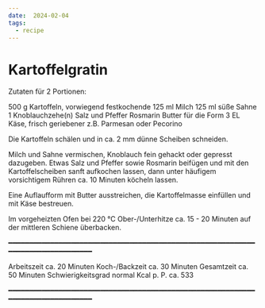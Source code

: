 ```yaml
---
date:  2024-02-04
tags:
  - recipe
---
```


# Kartoffelgratin

Zutaten für 2 Portionen:


500 g                     Kartoffeln, vorwiegend festkochende
125 ml                    Milch
125 ml                    süße Sahne
1                         Knoblauchzehe(n)
                          Salz und Pfeffer
                          Rosmarin
                          Butter für die Form
3 EL                      Käse, frisch geriebener z.B. Parmesan oder Pecorino

Die Kartoffeln schälen und in ca. 2 mm dünne Scheiben schneiden.

Milch und Sahne vermischen, Knoblauch fein gehackt oder gepresst dazugeben.
Etwas Salz und Pfeffer sowie Rosmarin beifügen und mit den Kartoffelscheiben
sanft aufkochen lassen, dann unter häufigem vorsichtigem Rühren ca. 10 Minuten
köcheln lassen.

Eine Auflaufform mit Butter ausstreichen, die Kartoffelmasse einfüllen und mit
Käse bestreuen.

Im vorgeheizten Ofen bei 220 °C Ober-/Unterhitze ca. 15 - 20 Minuten auf der
mittleren Schiene überbacken.

━━━━━━━━━━━━━━━━━━━━━━━━━━━━━━━━━━━━━━━━━━━━━━━━━━━━━━━━━━━━━━━━━━━━━━━━━━━━━━━

Arbeitszeit        ca. 20 Minuten
Koch-/Backzeit     ca. 30 Minuten
Gesamtzeit         ca. 50 Minuten
Schwierigkeitsgrad normal
Kcal p. P.         ca. 533

━━━━━━━━━━━━━━━━━━━━━━━━━━━━━━━━━━━━━━━━━━━━━━━━━━━━━━━━━━━━━━━━━━━━━━━━━━━━━━━
